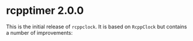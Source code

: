 rcpptimer 2.0.0
==============

This is the initial release of `rcppclock`. It is based on `RcppClock` but contains a number of improvements:
